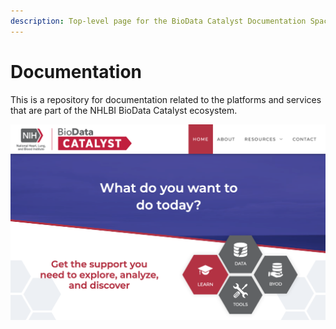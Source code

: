 ```yaml
---
description: Top-level page for the BioData Catalyst Documentation Space.
---
```


# Documentation

This is a repository for documentation related to the platforms and services that are part of the  NHLBI BioData Catalyst ecosystem.

![Screen capture of BioData Catalyst homepage.](.gitbook/assets/screen-shot-2020-01-22-at-3.29.20-pm.png)

